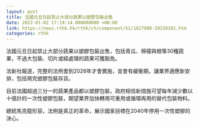 ```yaml
---
layout: post
title: 法國元旦日起禁止大部分蔬果以塑膠包裝出售
date: 2022-01-02 17:19:14.000000000 +08:00
link: https://news.rthk.hk/rthk/ch/component/k2/1627006-20220102.htm
categories: rthk
---
```


法國元旦日起禁止大部分蔬果以塑膠包裝出售，包括青瓜、檸檬與橙等30種蔬果，不過大包裝、切片或經處理的蔬果可獲豁免。

法新社報道，完整的法例會到2026年才會實施，並會有緩衝期，讓業界適應新安排，包括用完塑膠包裝存貨。

目前法國超過三分一的蔬果產品都以塑膠包裝，政府相信新措施可望每年減少數以十億計的一次性塑膠包裝，期望業界加快轉用可重用或循環再用的替代包裝物料。

總統馬克龍形容，法例是真正的革命，展示國家目標在2040年停用一次性塑膠的決心。
